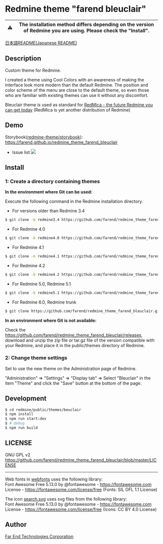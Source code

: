 # Redmine theme "farend bleuclair"

| :warning: | The installation method differs depending on the version of Redmine you are using. Please check the "Install". |
| --- | --- |

[日本語README(Japanese README)](README.ja.md)

## Description

Custom theme for Redmine.

I created a theme using Cool Colors with an awareness of making the interface look more modern than the default Redmine.
The position and color scheme of the menu are close to the default theme, so even those who are familiar with existing themes can use it without any discomfort.

Bleuclair theme is used as standard for [RedMica - the future Redmine you can get today](https://www.farend.co.jp/products/redmica/) (RedMica is yet another distribution of Redmine)

## Demo

Storybook([redmine-theme/storybook](https://github.com/redmine-theme/storybook)): https://farend.github.io/redmine_theme_farend_bleuclair

- Issue list
<kbd><img src="https://github.com/farend/redmine_theme_farend_bleuclair/blob/images/issues-4.2.png" /></kbd>

## Install

### 1: Create a directory containing themes

**In the environment where Git can be used:**

Execute the following command in the Redmine installation directory.

- For versions older than Redmine 3.4
```bash
$ git clone -b redmine3.4 https://github.com/farend/redmine_theme_farend_bleuclair.git public/themes/bleuclair
```

- For Redmine 4.0
```bash
$ git clone -b redmine4.0 https://github.com/farend/redmine_theme_farend_bleuclair.git public/themes/bleuclair
```

- For Redmine 4.1
```bash
$ git clone -b redmine4.1 https://github.com/farend/redmine_theme_farend_bleuclair.git public/themes/bleuclair
```

- For Redmine 4.2
```bash
$ git clone -b redmine4.2 https://github.com/farend/redmine_theme_farend_bleuclair.git public/themes/bleuclair
```

- For Redmine 5.0, Redmine 5.1
```bash
$ git clone -b redmine5.1 https://github.com/farend/redmine_theme_farend_bleuclair.git public/themes/bleuclair
```

- For Redmine 6.0, Redmine trunk
```bash
$ git clone https://github.com/farend/redmine_theme_farend_bleuclair.git themes/bleuclair
```

**In an environment where Git is not available:**

Check the https://github.com/farend/redmine_theme_farend_bleuclair/releases, download and unzip the zip file or tar.gz file of the version compatible with your Redmine, and place it in the public/themes directory of Redmine.

### 2: Change theme settings

Set to use the new theme on the Administration page of Redmine.

"Administration" => "Settings" => "Display tab" => Select "Bleuclair" in the item "Theme" and click the "Save" button at the bottom of the page.

## Development

```bash
$ cd redmine/public/themes/beuclair
$ npm install
$ npm run start:dev
$ # debug
$ npm run build
```

## LICENSE

GNU GPL v2  
https://github.com/farend/redmine_theme_farend_bleuclair/blob/master/LICENSE

---

Web fonts in [webfonts](src/webfonts) uses the following library:  
Font Awesome Free 5.13.0 by @fontawesome - https://fontawesome.com  
License - https://fontawesome.com/license/free (Fonts: SIL OFL 1.1 License)

The icon [search.svg](src/images/search.svg) uses svg files from the following library:  
Font Awesome Free 5.13.0 by @fontawesome - https://fontawesome.com  
License - https://fontawesome.com/license/free (Icons: CC BY 4.0 License)

## Author

[Far End Technologies Corporation](https://www.farend.co.jp/)
